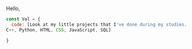 Hello, 
<br/>

```javascript
const Val = {
  code: [Look at my little projects that I've done during my studies. :)
C++, Python, HTML, CSS, JavaScript, SQL]

}
```
<br/>

